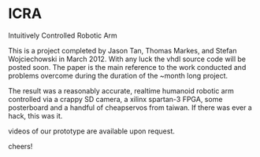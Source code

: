 ICRA
====

Intuitively Controlled Robotic Arm 

This is a project completed by Jason Tan, Thomas Markes, and Stefan Wojciechowski in March 2012. With any luck the vhdl source code will be posted soon. The paper is the main reference to the work conducted and problems overcome during the duration of the ~month long project. 

The result was a reasonably accurate, realtime humanoid robotic arm controlled via a crappy SD camera, a xilinx spartan-3 FPGA, some posterboard and a handful of cheapservos from taiwan. If there was ever a hack, this was it. 

videos of our prototype are available upon request.

cheers!

